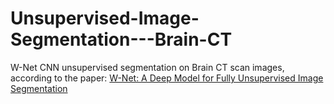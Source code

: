 # Unsupervised-Image-Segmentation---Brain-CT
 W-Net CNN unsupervised segmentation on Brain CT scan images, according to the paper: [W-Net: A Deep Model for Fully Unsupervised Image Segmentation](https://arxiv.org/abs/1711.08506)
